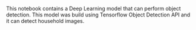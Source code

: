 This notebook contains a Deep Learning model that can perform object detection. This model was build using Tensorflow Object Detection API
and it can detect household images.
